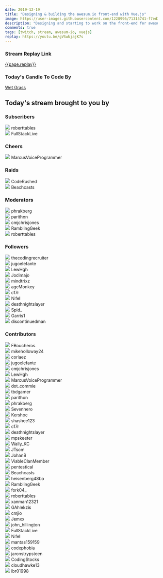 ```yaml
---
date: 2019-12-19 
title: "Designing & building the awesum.io front-end with Vue.js"
image: https://user-images.githubusercontent.com/1228996/71315741-f7ed3b00-2429-11ea-8c11-27b4792926ea.png
description: "Designing and starting to work on the front-end for awesum.io"
comments: true
tags: [twitch, stream, awesum-io, vuejs]
replay: https://youtu.be/gVSwkjajK7s
---
```


### Stream Replay Link

[{{page.replay}}]({{page.replay}})

<!--more-->

### Today's Candle To Code By

<a href="https://stinkycandlecompany.com/product/wet-grass-candle" target="_blank">Wet Grass</a>

## Today's stream brought to you by

### Subscribers

<div class="users">
  <div class="user">
    <img class="profile" src="https://static-cdn.jtvnw.net/jtv_user_pictures/6654d342-e3b6-45c4-83fe-32b523bdc7e2-profile_image-300x300.png"/>
    <span>roberttables<br/>
      <a href="https://twitch.tv/roberttables" target="_blank"><i class="fab fa-twitch" aria-hidden="true"></i></a><a href="https://github.com/mtheoryx" target="_blank"><i class="fab fa-github" aria-hidden="true"></i></a></span>
  </div>
  <div class="user">
    <img class="profile" src="https://static-cdn.jtvnw.net/jtv_user_pictures/e2a9f2fe-89df-4fc9-a585-c1d214b6acc1-profile_image-300x300.png"/>
    <span>FullStackLive<br/>
      <a href="https://twitch.tv/fullstacklive" target="_blank"><i class="fab fa-twitch" aria-hidden="true"></i></a></span>
  </div>
</div>

### Cheers

<div class="users">
  <div class="user">
    <img class="profile" src="https://static-cdn.jtvnw.net/jtv_user_pictures/73016bf4-5cc4-4d09-bed3-6db777c2e7e5-profile_image-300x300.png"/>
    <span>MarcusVoiceProgrammer<br/>
      <a href="https://twitch.tv/marcusvoiceprogrammer" target="_blank"><i class="fab fa-twitch" aria-hidden="true"></i></a></span>
  </div>
</div>

### Raids

<div class="users">
  <div class="user">
    <img class="profile" src="https://static-cdn.jtvnw.net/jtv_user_pictures/2044bc54-272c-4430-90be-8702987e3eed-profile_image-300x300.jpg"/>
    <span>CodeRushed<br/>
      <a href="https://twitch.tv/coderushed" target="_blank"><i class="fab fa-twitch" aria-hidden="true"></i></a></span>
  </div>
  <div class="user">
    <img class="profile" src="https://static-cdn.jtvnw.net/jtv_user_pictures/2cc01832-4ccb-466a-8c76-e522e52cdf2b-profile_image-300x300.png"/>
    <span>Beachcasts<br/>
      <a href="https://twitch.tv/beachcasts" target="_blank"><i class="fab fa-twitch" aria-hidden="true"></i></a></span>
  </div>
</div>

### Moderators

<div class="users">
  <div class="user">
    <img class="profile" src="https://static-cdn.jtvnw.net/jtv_user_pictures/f7ff026e-98ca-4081-9e96-17e46b43df9d-profile_image-300x300.png"/>
    <span>phrakberg<br/>
      <a href="https://twitch.tv/phrakberg" target="_blank"><i class="fab fa-twitch" aria-hidden="true"></i></a><a href="https://twitter.com/solenberg" target="_blank"><i class="fab fa-twitter" aria-hidden="true"></i></a><a href="https://github.com/solenberg" target="_blank"><i class="fab fa-github" aria-hidden="true"></i></a></span>
  </div>
  <div class="user">
    <img class="profile" src="https://static-cdn.jtvnw.net/jtv_user_pictures/abd243dc-3790-4a73-b7b4-1269f89ce083-profile_image-300x300.png"/>
    <span>parithon<br/>
      <a href="https://twitch.tv/parithon" target="_blank"><i class="fab fa-twitch" aria-hidden="true"></i></a></span>
  </div>
  <div class="user">
    <img class="profile" src="https://static-cdn.jtvnw.net/jtv_user_pictures/b159c7c5-bbff-43d7-999a-7a0805f4893e-profile_image-300x300.jpg"/>
    <span>cmjchrisjones<br/>
      <a href="https://twitch.tv/cmjchrisjones" target="_blank"><i class="fab fa-twitch" aria-hidden="true"></i></a><a href="https://twitter.com/cmjchrisjones" target="_blank"><i class="fab fa-twitter" aria-hidden="true"></i></a><a href="https://github.com/cmjchrisjones" target="_blank"><i class="fab fa-github" aria-hidden="true"></i></a></span>
  </div>
  <div class="user">
    <img class="profile" src="https://static-cdn.jtvnw.net/jtv_user_pictures/e0b2472c-b103-44d3-b132-c618032217ef-profile_image-300x300.png"/>
    <span>RamblingGeek<br/>
      <a href="https://twitch.tv/ramblinggeek" target="_blank"><i class="fab fa-twitch" aria-hidden="true"></i></a><a href="https://twitter.com/rgeekuk" target="_blank"><i class="fab fa-twitter" aria-hidden="true"></i></a><a href="https://github.com/ramblinggeekuk" target="_blank"><i class="fab fa-github" aria-hidden="true"></i></a></span>
  </div>
  <div class="user">
    <img class="profile" src="https://static-cdn.jtvnw.net/jtv_user_pictures/6654d342-e3b6-45c4-83fe-32b523bdc7e2-profile_image-300x300.png"/>
    <span>roberttables<br/>
      <a href="https://twitch.tv/roberttables" target="_blank"><i class="fab fa-twitch" aria-hidden="true"></i></a><a href="https://github.com/mtheoryx" target="_blank"><i class="fab fa-github" aria-hidden="true"></i></a></span>
  </div>
</div>

### Followers

<div class="users">
  <div class="user">
    <img class="profile" src="https://static-cdn.jtvnw.net/jtv_user_pictures/f3689362-27e1-4611-b2d1-1f4f681315b5-profile_image-300x300.png"/>
    <span>thecodingrecruiter<br/>
      <a href="https://twitch.tv/thecodingrecruiter" target="_blank"><i class="fab fa-twitch" aria-hidden="true"></i></a></span>
  </div>
  <div class="user">
    <img class="profile" src="https://static-cdn.jtvnw.net/user-default-pictures-uv/41780b5a-def8-11e9-94d9-784f43822e80-profile_image-300x300.png"/>
    <span>jugoelefante<br/>
      <a href="https://twitch.tv/jugoelefante" target="_blank"><i class="fab fa-twitch" aria-hidden="true"></i></a></span>
  </div>
  <div class="user">
    <img class="profile" src="https://static-cdn.jtvnw.net/jtv_user_pictures/lewhgh-profile_image-71be9638f323f7ac-300x300.png"/>
    <span>LewHgh<br/>
      <a href="https://twitch.tv/lewhgh" target="_blank"><i class="fab fa-twitch" aria-hidden="true"></i></a><a href="https://twitter.com/lewhgh" target="_blank"><i class="fab fa-twitter" aria-hidden="true"></i></a><a href="https://github.com/lewhgh" target="_blank"><i class="fab fa-github" aria-hidden="true"></i></a></span>
  </div>
  <div class="user">
    <img class="profile" src="https://static-cdn.jtvnw.net/user-default-pictures-uv/ebb84563-db81-4b9c-8940-64ed33ccfc7b-profile_image-300x300.png"/>
    <span>Jodimajo<br/>
      <a href="https://twitch.tv/jodimajo" target="_blank"><i class="fab fa-twitch" aria-hidden="true"></i></a></span>
  </div>
  <div class="user">
    <img class="profile" src="https://static-cdn.jtvnw.net/jtv_user_pictures/d21cb3b8-6967-448d-a540-d0bd902afbe8-profile_image-300x300.png"/>
    <span>mindtrixz<br/>
      <a href="https://twitch.tv/mindtrixz" target="_blank"><i class="fab fa-twitch" aria-hidden="true"></i></a></span>
  </div>
  <div class="user">
    <img class="profile" src="https://static-cdn.jtvnw.net/user-default-pictures-uv/294c98b5-e34d-42cd-a8f0-140b72fba9b0-profile_image-300x300.png"/>
    <span>ageMonkey<br/>
      <a href="https://twitch.tv/agemonkey" target="_blank"><i class="fab fa-twitch" aria-hidden="true"></i></a></span>
  </div>
  <div class="user">
    <img class="profile" src="https://static-cdn.jtvnw.net/jtv_user_pictures/4a22ac49-fbb1-4c1f-8036-52776f2b9675-profile_image-300x300.png"/>
    <span>c17r<br/>
      <a href="https://twitch.tv/c17r" target="_blank"><i class="fab fa-twitch" aria-hidden="true"></i></a></span>
  </div>
  <div class="user">
    <img class="profile" src="https://static-cdn.jtvnw.net/jtv_user_pictures/nifel-profile_image-82fc09519adae746-300x300.jpeg"/>
    <span>Nifel<br/>
      <a href="https://twitch.tv/nifel" target="_blank"><i class="fab fa-twitch" aria-hidden="true"></i></a></span>
  </div>
  <div class="user">
    <img class="profile" src="https://static-cdn.jtvnw.net/user-default-pictures-uv/cdd517fe-def4-11e9-948e-784f43822e80-profile_image-300x300.png"/>
    <span>deathnightslayer<br/>
      <a href="https://twitch.tv/deathnightslayer" target="_blank"><i class="fab fa-twitch" aria-hidden="true"></i></a></span>
  </div>
  <div class="user">
    <img class="profile" src="https://static-cdn.jtvnw.net/user-default-pictures-uv/dbdc9198-def8-11e9-8681-784f43822e80-profile_image-300x300.png"/>
    <span>Spid_<br/>
      <a href="https://twitch.tv/spid_" target="_blank"><i class="fab fa-twitch" aria-hidden="true"></i></a></span>
  </div>
  <div class="user">
    <img class="profile" src="https://static-cdn.jtvnw.net/user-default-pictures-uv/ebe4cd89-b4f4-4cd9-adac-2f30151b4209-profile_image-300x300.png"/>
    <span>Garris1<br/>
      <a href="https://twitch.tv/garris1" target="_blank"><i class="fab fa-twitch" aria-hidden="true"></i></a></span>
  </div>
  <div class="user">
    <img class="profile" src="https://static-cdn.jtvnw.net/jtv_user_pictures/2f67bc9b-c484-4085-aa64-0600210759be-profile_image-300x300.png"/>
    <span>discontinuedman<br/>
      <a href="https://twitch.tv/discontinuedman" target="_blank"><i class="fab fa-twitch" aria-hidden="true"></i></a></span>
  </div>
</div>

### Contributors

<div class="users">
  <div class="user">
    <img class="profile" src="https://static-cdn.jtvnw.net/jtv_user_pictures/3bdd5c96-e43c-4745-b3fc-d969f8f55121-profile_image-300x300.jpeg"/>
    <span>FBoucheros<br/>
      <a href="https://twitch.tv/fboucheros" target="_blank"><i class="fab fa-twitch" aria-hidden="true"></i></a></span>
  </div>
  <div class="user">
    <img class="profile" src="https://static-cdn.jtvnw.net/jtv_user_pictures/965f629b-2e51-482e-85b4-292d5eccfbf6-profile_image-300x300.png"/>
    <span>mikeholloway24<br/>
      <a href="https://twitch.tv/mikeholloway24" target="_blank"><i class="fab fa-twitch" aria-hidden="true"></i></a></span>
  </div>
  <div class="user">
    <img class="profile" src="https://static-cdn.jtvnw.net/user-default-pictures-uv/13e5fa74-defa-11e9-809c-784f43822e80-profile_image-300x300.png"/>
    <span>corlaez<br/>
      <a href="https://twitch.tv/corlaez" target="_blank"><i class="fab fa-twitch" aria-hidden="true"></i></a></span>
  </div>
  <div class="user">
    <img class="profile" src="https://static-cdn.jtvnw.net/user-default-pictures-uv/41780b5a-def8-11e9-94d9-784f43822e80-profile_image-300x300.png"/>
    <span>jugoelefante<br/>
      <a href="https://twitch.tv/jugoelefante" target="_blank"><i class="fab fa-twitch" aria-hidden="true"></i></a></span>
  </div>
  <div class="user">
    <img class="profile" src="https://static-cdn.jtvnw.net/jtv_user_pictures/b159c7c5-bbff-43d7-999a-7a0805f4893e-profile_image-300x300.jpg"/>
    <span>cmjchrisjones<br/>
      <a href="https://twitch.tv/cmjchrisjones" target="_blank"><i class="fab fa-twitch" aria-hidden="true"></i></a><a href="https://twitter.com/cmjchrisjones" target="_blank"><i class="fab fa-twitter" aria-hidden="true"></i></a><a href="https://github.com/cmjchrisjones" target="_blank"><i class="fab fa-github" aria-hidden="true"></i></a></span>
  </div>
  <div class="user">
    <img class="profile" src="https://static-cdn.jtvnw.net/jtv_user_pictures/lewhgh-profile_image-71be9638f323f7ac-300x300.png"/>
    <span>LewHgh<br/>
      <a href="https://twitch.tv/lewhgh" target="_blank"><i class="fab fa-twitch" aria-hidden="true"></i></a><a href="https://twitter.com/lewhgh" target="_blank"><i class="fab fa-twitter" aria-hidden="true"></i></a><a href="https://github.com/lewhgh" target="_blank"><i class="fab fa-github" aria-hidden="true"></i></a></span>
  </div>
  <div class="user">
    <img class="profile" src="https://static-cdn.jtvnw.net/jtv_user_pictures/73016bf4-5cc4-4d09-bed3-6db777c2e7e5-profile_image-300x300.png"/>
    <span>MarcusVoiceProgrammer<br/>
      <a href="https://twitch.tv/marcusvoiceprogrammer" target="_blank"><i class="fab fa-twitch" aria-hidden="true"></i></a></span>
  </div>
  <div class="user">
    <img class="profile" src="https://static-cdn.jtvnw.net/jtv_user_pictures/8c8f1e74-7247-4418-8092-23addb6f452d-profile_image-300x300.png"/>
    <span>dot_commie<br/>
      <a href="https://twitch.tv/dot_commie" target="_blank"><i class="fab fa-twitch" aria-hidden="true"></i></a></span>
  </div>
  <div class="user">
    <img class="profile" src="https://static-cdn.jtvnw.net/jtv_user_pictures/1e60395d-4246-4690-b486-40ebb3c8b00b-profile_image-300x300.png"/>
    <span>tbdgamer<br/>
      <a href="https://twitch.tv/tbdgamer" target="_blank"><i class="fab fa-twitch" aria-hidden="true"></i></a><a href="https://twitter.com/terryburnsdyson" target="_blank"><i class="fab fa-twitter" aria-hidden="true"></i></a><a href="https://github.com/tbd-develop" target="_blank"><i class="fab fa-github" aria-hidden="true"></i></a></span>
  </div>
  <div class="user">
    <img class="profile" src="https://static-cdn.jtvnw.net/jtv_user_pictures/abd243dc-3790-4a73-b7b4-1269f89ce083-profile_image-300x300.png"/>
    <span>parithon<br/>
      <a href="https://twitch.tv/parithon" target="_blank"><i class="fab fa-twitch" aria-hidden="true"></i></a></span>
  </div>
  <div class="user">
    <img class="profile" src="https://static-cdn.jtvnw.net/jtv_user_pictures/f7ff026e-98ca-4081-9e96-17e46b43df9d-profile_image-300x300.png"/>
    <span>phrakberg<br/>
      <a href="https://twitch.tv/phrakberg" target="_blank"><i class="fab fa-twitch" aria-hidden="true"></i></a><a href="https://twitter.com/solenberg" target="_blank"><i class="fab fa-twitter" aria-hidden="true"></i></a><a href="https://github.com/solenberg" target="_blank"><i class="fab fa-github" aria-hidden="true"></i></a></span>
  </div>
  <div class="user">
    <img class="profile" src="https://static-cdn.jtvnw.net/jtv_user_pictures/sevenhero-profile_image-aa8c7dc526ba564a-300x300.jpeg"/>
    <span>Sevenhero<br/>
      <a href="https://twitch.tv/sevenhero" target="_blank"><i class="fab fa-twitch" aria-hidden="true"></i></a></span>
  </div>
  <div class="user">
    <img class="profile" src="https://static-cdn.jtvnw.net/jtv_user_pictures/kershoc-profile_image-be83643ea5351531-300x300.png"/>
    <span>Kershoc<br/>
      <a href="https://twitch.tv/kershoc" target="_blank"><i class="fab fa-twitch" aria-hidden="true"></i></a></span>
  </div>
  <div class="user">
    <img class="profile" src="https://static-cdn.jtvnw.net/user-default-pictures-uv/75305d54-c7cc-40d1-bb9c-91fbe85943c7-profile_image-300x300.png"/>
    <span>shashee123<br/>
      <a href="https://twitch.tv/shashee123" target="_blank"><i class="fab fa-twitch" aria-hidden="true"></i></a></span>
  </div>
  <div class="user">
    <img class="profile" src="https://static-cdn.jtvnw.net/jtv_user_pictures/4a22ac49-fbb1-4c1f-8036-52776f2b9675-profile_image-300x300.png"/>
    <span>c17r<br/>
      <a href="https://twitch.tv/c17r" target="_blank"><i class="fab fa-twitch" aria-hidden="true"></i></a></span>
  </div>
  <div class="user">
    <img class="profile" src="https://static-cdn.jtvnw.net/user-default-pictures-uv/cdd517fe-def4-11e9-948e-784f43822e80-profile_image-300x300.png"/>
    <span>deathnightslayer<br/>
      <a href="https://twitch.tv/deathnightslayer" target="_blank"><i class="fab fa-twitch" aria-hidden="true"></i></a></span>
  </div>
  <div class="user">
    <img class="profile" src="https://static-cdn.jtvnw.net/user-default-pictures-uv/13e5fa74-defa-11e9-809c-784f43822e80-profile_image-300x300.png"/>
    <span>mpskeeter<br/>
      <a href="https://twitch.tv/mpskeeter" target="_blank"><i class="fab fa-twitch" aria-hidden="true"></i></a></span>
  </div>
  <div class="user">
    <img class="profile" src="https://static-cdn.jtvnw.net/jtv_user_pictures/e0d81e861b461f14-profile_image-300x300.jpeg"/>
    <span>Wally_KC<br/>
      <a href="https://twitch.tv/wally_kc" target="_blank"><i class="fab fa-twitch" aria-hidden="true"></i></a></span>
  </div>
  <div class="user">
    <img class="profile" src="https://static-cdn.jtvnw.net/jtv_user_pictures/7d5a92ba-8ac0-4731-b0d0-bd469342d146-profile_image-300x300.png"/>
    <span>JTsom<br/>
      <a href="https://twitch.tv/jtsom" target="_blank"><i class="fab fa-twitch" aria-hidden="true"></i></a></span>
  </div>
  <div class="user">
    <img class="profile" src="https://static-cdn.jtvnw.net/jtv_user_pictures/ccd77ab9-24bd-4b57-8c4d-abcd4fb2ddd3-profile_image-300x300.png"/>
    <span>JohanB<br/>
      <a href="https://twitch.tv/johanb" target="_blank"><i class="fab fa-twitch" aria-hidden="true"></i></a></span>
  </div>
  <div class="user">
    <img class="profile" src="https://static-cdn.jtvnw.net/jtv_user_pictures/35d3ddb0-5306-4887-a5ab-70dd1c8b784e-profile_image-300x300.png"/>
    <span>ViableClanMember<br/>
      <a href="https://twitch.tv/viableclanmember" target="_blank"><i class="fab fa-twitch" aria-hidden="true"></i></a></span>
  </div>
  <div class="user">
    <img class="profile" src="https://static-cdn.jtvnw.net/jtv_user_pictures/10c090b6-df4e-4c93-8d8e-e01e65563977-profile_image-300x300.png"/>
    <span>pentestical<br/>
      <a href="https://twitch.tv/pentestical" target="_blank"><i class="fab fa-twitch" aria-hidden="true"></i></a></span>
  </div>
  <div class="user">
    <img class="profile" src="https://static-cdn.jtvnw.net/jtv_user_pictures/2cc01832-4ccb-466a-8c76-e522e52cdf2b-profile_image-300x300.png"/>
    <span>Beachcasts<br/>
      <a href="https://twitch.tv/beachcasts" target="_blank"><i class="fab fa-twitch" aria-hidden="true"></i></a></span>
  </div>
  <div class="user">
    <img class="profile" src="https://static-cdn.jtvnw.net/user-default-pictures-uv/de130ab0-def7-11e9-b668-784f43822e80-profile_image-300x300.png"/>
    <span>heisenberg48ba<br/>
      <a href="https://twitch.tv/heisenberg48ba" target="_blank"><i class="fab fa-twitch" aria-hidden="true"></i></a></span>
  </div>
  <div class="user">
    <img class="profile" src="https://static-cdn.jtvnw.net/jtv_user_pictures/e0b2472c-b103-44d3-b132-c618032217ef-profile_image-300x300.png"/>
    <span>RamblingGeek<br/>
      <a href="https://twitch.tv/ramblinggeek" target="_blank"><i class="fab fa-twitch" aria-hidden="true"></i></a><a href="https://twitter.com/rgeekuk" target="_blank"><i class="fab fa-twitter" aria-hidden="true"></i></a><a href="https://github.com/ramblinggeekuk" target="_blank"><i class="fab fa-github" aria-hidden="true"></i></a></span>
  </div>
  <div class="user">
    <img class="profile" src="https://static-cdn.jtvnw.net/jtv_user_pictures/cd60b68d-824e-4e41-b7bb-8d9fb85258a7-profile_image-300x300.png"/>
    <span>fork04_<br/>
      <a href="https://twitch.tv/fork04_" target="_blank"><i class="fab fa-twitch" aria-hidden="true"></i></a></span>
  </div>
  <div class="user">
    <img class="profile" src="https://static-cdn.jtvnw.net/jtv_user_pictures/6654d342-e3b6-45c4-83fe-32b523bdc7e2-profile_image-300x300.png"/>
    <span>roberttables<br/>
      <a href="https://twitch.tv/roberttables" target="_blank"><i class="fab fa-twitch" aria-hidden="true"></i></a><a href="https://github.com/mtheoryx" target="_blank"><i class="fab fa-github" aria-hidden="true"></i></a></span>
  </div>
  <div class="user">
    <img class="profile" src="https://static-cdn.jtvnw.net/jtv_user_pictures/d6fcc266-2412-4430-a449-1abd82b36aea-profile_image-300x300.png"/>
    <span>xanman12321<br/>
      <a href="https://twitch.tv/xanman12321" target="_blank"><i class="fab fa-twitch" aria-hidden="true"></i></a></span>
  </div>
  <div class="user">
    <img class="profile" src="https://static-cdn.jtvnw.net/jtv_user_pictures/31d48666-b33c-4d28-8859-73a9a031eabd-profile_image-300x300.png"/>
    <span>GAhlekzis<br/>
      <a href="https://twitch.tv/gahlekzis" target="_blank"><i class="fab fa-twitch" aria-hidden="true"></i></a></span>
  </div>
  <div class="user">
    <img class="profile" src="https://static-cdn.jtvnw.net/user-default-pictures-uv/ebb84563-db81-4b9c-8940-64ed33ccfc7b-profile_image-300x300.png"/>
    <span>cmjio<br/>
      <a href="https://twitch.tv/cmjio" target="_blank"><i class="fab fa-twitch" aria-hidden="true"></i></a></span>
  </div>
  <div class="user">
    <img class="profile" src="https://static-cdn.jtvnw.net/jtv_user_pictures/2da2e3ac-0e05-4077-81a2-275d4f133615-profile_image-300x300.png"/>
    <span>Jemxx<br/>
      <a href="https://twitch.tv/jemxx" target="_blank"><i class="fab fa-twitch" aria-hidden="true"></i></a></span>
  </div>
  <div class="user">
    <img class="profile" src="https://static-cdn.jtvnw.net/user-default-pictures-uv/13e5fa74-defa-11e9-809c-784f43822e80-profile_image-300x300.png"/>
    <span>john_hillington<br/>
      <a href="https://twitch.tv/john_hillington" target="_blank"><i class="fab fa-twitch" aria-hidden="true"></i></a></span>
  </div>
  <div class="user">
    <img class="profile" src="https://static-cdn.jtvnw.net/jtv_user_pictures/e2a9f2fe-89df-4fc9-a585-c1d214b6acc1-profile_image-300x300.png"/>
    <span>FullStackLive<br/>
      <a href="https://twitch.tv/fullstacklive" target="_blank"><i class="fab fa-twitch" aria-hidden="true"></i></a></span>
  </div>
  <div class="user">
    <img class="profile" src="https://static-cdn.jtvnw.net/jtv_user_pictures/nifel-profile_image-82fc09519adae746-300x300.jpeg"/>
    <span>Nifel<br/>
      <a href="https://twitch.tv/nifel" target="_blank"><i class="fab fa-twitch" aria-hidden="true"></i></a></span>
  </div>
  <div class="user">
    <img class="profile" src="https://static-cdn.jtvnw.net/user-default-pictures-uv/cdd517fe-def4-11e9-948e-784f43822e80-profile_image-300x300.png"/>
    <span>mantas159159<br/>
      <a href="https://twitch.tv/mantas159159" target="_blank"><i class="fab fa-twitch" aria-hidden="true"></i></a></span>
  </div>
  <div class="user">
    <img class="profile" src="https://static-cdn.jtvnw.net/jtv_user_pictures/5c68c507-5498-44f4-a6c9-365902e28d0b-profile_image-300x300.png"/>
    <span>codephobia<br/>
      <a href="https://twitch.tv/codephobia" target="_blank"><i class="fab fa-twitch" aria-hidden="true"></i></a><a href="https://twitter.com/codephobia" target="_blank"><i class="fab fa-twitter" aria-hidden="true"></i></a><a href="https://github.com/codephobia" target="_blank"><i class="fab fa-github" aria-hidden="true"></i></a></span>
  </div>
  <div class="user">
    <img class="profile" src="https://static-cdn.jtvnw.net/user-default-pictures-uv/13e5fa74-defa-11e9-809c-784f43822e80-profile_image-300x300.png"/>
    <span>jaronstrypsteen<br/>
      <a href="https://twitch.tv/jaronstrypsteen" target="_blank"><i class="fab fa-twitch" aria-hidden="true"></i></a></span>
  </div>
  <div class="user">
    <img class="profile" src="https://static-cdn.jtvnw.net/user-default-pictures-uv/998f01ae-def8-11e9-b95c-784f43822e80-profile_image-300x300.png"/>
    <span>CodingStocks<br/>
      <a href="https://twitch.tv/codingstocks" target="_blank"><i class="fab fa-twitch" aria-hidden="true"></i></a></span>
  </div>
  <div class="user">
    <img class="profile" src="https://static-cdn.jtvnw.net/user-default-pictures-uv/998f01ae-def8-11e9-b95c-784f43822e80-profile_image-300x300.png"/>
    <span>cloudhawke13<br/>
      <a href="https://twitch.tv/cloudhawke13" target="_blank"><i class="fab fa-twitch" aria-hidden="true"></i></a></span>
  </div>
  <div class="user">
    <img class="profile" src="https://static-cdn.jtvnw.net/user-default-pictures-uv/ebe4cd89-b4f4-4cd9-adac-2f30151b4209-profile_image-300x300.png"/>
    <span>ibr01998<br/>
      <a href="https://twitch.tv/ibr01998" target="_blank"><i class="fab fa-twitch" aria-hidden="true"></i></a></span>
  </div>
</div>


